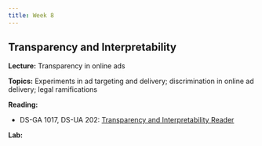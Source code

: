 ```yaml
---
title: Week 8
---
```


## Transparency and Interpretability

**Lecture:** Transparency in online ads

<!-- * DS-GA 1017: [slides](../../../assets/12_Transparency_Ads_1017.pdf) -->
<!-- * DS-UA 202: [slides](../../../assets/12_transparency_ads_202_2023.pdf) -->

**Topics:** Experiments in ad targeting and delivery; discrimination in online ad delivery; legal ramifications

**Reading:**

* DS-GA 1017, DS-UA 202: [Transparency and Interpretability Reader](../../../assets/transparency_reader_2024.pdf) 

**Lab:**

<!-- * DS-UA 202: [LIME](https://colab.research.google.com/drive/1Kt8yxmTZL9W68UUiMI2uxlPgcYm7w6fi?usp=share_link) -->
<!-- * DS-GA 1017: [LIME](https://colab.research.google.com/drive/1ZKYwgrsRvOlel-5XVELfHlh6VARXcn0i?usp=sharing) -->
